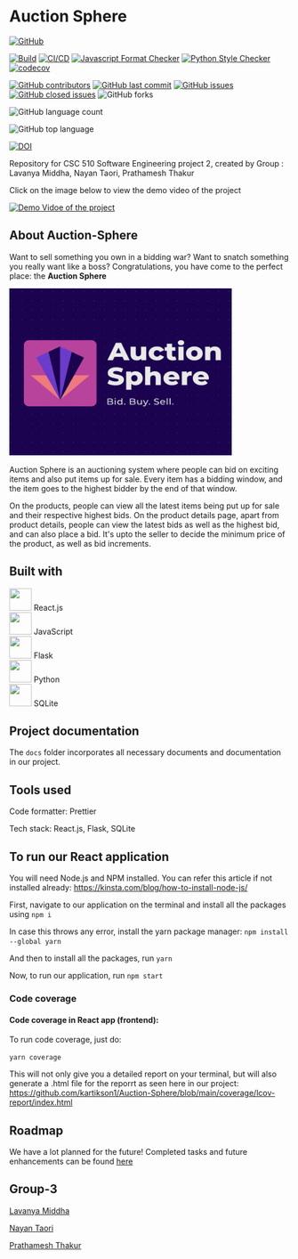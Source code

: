 <h1>Auction Sphere </h1>

[![GitHub](https://img.shields.io/github/license/LavanyaMiddha/Auction-Sphere-2)](https://github.com/kartikson1/Auction-Sphere/blob/main/LICENSE)

[![Build](https://github.com/LavanyaMiddha/Auction-Sphere-2/actions/workflows/code_cov.yml/badge.svg)](https://github.com/LavanyaMiddha/Auction-Sphere-2/actions/workflows/code_cov.yml) [![CI/CD](https://github.com/LavanyaMiddha/Auction-Sphere-2/actions/workflows/react_workflow.yml/badge.svg)](https://github.com/LavanyaMiddha/Auction-Sphere-2/actions/workflows/react_workflow.yml) [![Javascript Format Checker](https://github.com/LavanyaMiddha/Auction-Sphere-2/actions/workflows/code_formatter.yml/badge.svg)](https://github.com/LavanyaMiddha/Auction-Sphere-2/actions/workflows/code_formatter.yml) [![Python Style Checker](https://github.com/LavanyaMiddha/Auction-Sphere-2/actions/workflows/style_checker.yml/badge.svg)](https://github.com/LavanyaMiddha/Auction-Sphere-2/actions/workflows/style_checker.yml) [![codecov](https://codecov.io/gh/LavanyaMiddha/Auction-Sphere-2/graph/badge.svg?token=YFOKHL5ZKX)](https://codecov.io/gh/LavanyaMiddha/Auction-Sphere-2)

[![GitHub contributors](https://img.shields.io/github/contributors/LavanyaMiddha/Auction-Sphere-2)](https://github.com/LavanyaMiddha/Auction-Sphere-2/graphs/contributors) [![GitHub last commit](https://img.shields.io/github/last-commit/LavanyaMiddha/Auction-Sphere-2)](https://github.com/LavanyaMiddha/Auction-Sphere-2/commits/main) [![GitHub issues](https://img.shields.io/github/issues/LavanyaMiddha/Auction-Sphere-2)](https://github.com/LavanyaMiddha/Auction-Sphere-2/issues) [![GitHub closed issues](https://img.shields.io/github/issues-closed-raw/LavanyaMiddha/Auction-Sphere-2)](https://github.com/LavanyaMiddha/Auction-Sphere-2/issues?q=is%3Aissue+is%3Aclosed) ![GitHub forks](https://img.shields.io/github/forks/LavanyaMiddha/Auction-Sphere-2?style=social)

![GitHub language count](https://img.shields.io/github/languages/count/LavanyaMiddha/Auction-Sphere-2)

![GitHub top language](https://img.shields.io/github/languages/top/LavanyaMiddha/Auction-Sphere-2)

[![DOI](https://zenodo.org/badge/545100230.svg)](https://zenodo.org/badge/latestdoi/545100230)

Repository for CSC 510 Software Engineering project 2, created by Group : Lavanya Middha, Nayan Taori, Prathamesh Thakur

Click on the image below to view the demo video of the project

[![Demo Vidoe of the project](https://img.youtube.com/vi/AzgGo2B63z0/0.jpg)](https://www.youtube.com/watch?v=AzgGo2B63z0)

## About Auction-Sphere

Want to sell something you own in a bidding war? Want to snatch something you really want like a boss?
Congratulations, you have come to the perfect place: the **Auction Sphere**

<img src="./src/assets/Logo.png" width="400" height="300">

Auction Sphere is an auctioning system where people can bid on exciting items and also put items up for sale. Every item has a bidding window, and the item goes to the highest bidder by the end of that window.

On the products, people can view all the latest items being put up for sale and their respective highest bids. On the product details page, apart from product details, people can view the latest bids as well as the highest bid, and can also place a bid. It's upto the seller to decide the minimum price of the product, as well as bid increments.

## Built with

<img src="https://upload.wikimedia.org/wikipedia/commons/a/a7/React-icon.svg" width="40" height="40"/> React.js
<br/>
<img src="https://upload.wikimedia.org/wikipedia/commons/6/6a/JavaScript-logo.png" width="40" height="40"/> JavaScript
<br/>
<img src = "https://cdn.jsdelivr.net/gh/devicons/devicon/icons/flask/flask-original.svg" width="40" height="40"/> Flask
<br/>
<img src="https://cdn.jsdelivr.net/gh/devicons/devicon/icons/python/python-original.svg" width="40" height="40" /> Python
<br/>
<img src="https://upload.wikimedia.org/wikipedia/commons/3/38/SQLite370.svg" width="40" height="40" /> SQLite

## Project documentation

The `docs` folder incorporates all necessary documents and documentation in our project.

## Tools used

Code formatter: Prettier

Tech stack: React.js, Flask, SQLite

## To run our React application

You will need Node.js and NPM installed. You can refer this article if not installed already: https://kinsta.com/blog/how-to-install-node-js/

First, navigate to our application on the terminal and install all the packages using
`npm i`

In case this throws any error, install the yarn package manager:
`npm install --global yarn`

And then to install all the packages, run
`yarn`

Now, to run our application, run
`npm start`

### Code coverage

#### Code coverage in React app (frontend):

To run code coverage, just do:

`yarn coverage`

This will not only give you a detailed report on your terminal, but will also generate a .html file for the reporrt as seen here in our project:
https://github.com/kartikson1/Auction-Sphere/blob/main/coverage/lcov-report/index.html

## Roadmap

We have a lot planned for the future! Completed tasks and future enhancements can be found [here](https://github.com/users/kartikson1/projects/1/views/1)

## Group-3

[Lavanya Middha](https://github.com/LavanyaMiddha)

[Nayan Taori](https://github.com/NDT2000)

[Prathamesh Thakur](https://github.com/Prathamesh-Thakur)
